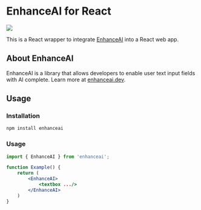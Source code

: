 # EnhanceAI for React

<a href="https://www.npmjs.com/package/enhanceai">
    <img src="https://img.shields.io/npm/v/enhanceai"/>
</a>

This is a React wrapper to integrate [EnhanceAI](https://enhanceai.dev) into a React web app.

## About EnhanceAI

EnhanceAI is a library that allows developers to enable user text input fields with AI complete. Learn more at [enhanceai.dev](https://enhanceai.dev).

## Usage

### Installation

```bash
npm install enhanceai
```

### Usage

```jsx
import { EnhanceAI } from 'enhanceai';

function Example() {
    return (
        <EnhanceAI>
            <textbox .../>
        </EnhanceAI>
    )
}

```
